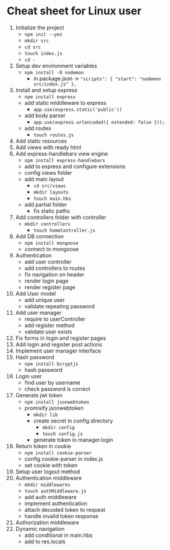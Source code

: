# Cheat sheet for Linux user 

1. Initialize the project
   * `npm init --yes`
   * `mkdir src`
   * `cd src`
   * `touch index.js`
   * `cd -`
2. Setup dev environment variables
   * `npm install -D nodemon `
     * in package.json ->   `"scripts": {
       "start": "nodemon src/index.js"
       },`
3. Install and setup express
   * `npm install express`
   * add static middleware to express
     * `app.use(express.static('public'))`
   * add body parser
     *  `app.use(express.urlencoded({ extended: false }));`
   * add routes 
     * `touch routes.js`
4. Add static resources
5. Add views with ready html
6. Add express-handlebars view engine
   * `npm install express-handlebars`
   * add to express and configure extensions
   * config views folder 
   * add main layout
     * `cd src/views`
     * `mkdir layouts`
     * `touch main.hbs`
   * add partial folder 
     * fix static paths
7. Add controllers folder with controller
   * `mkdir controllers`
     * `touch homeController.js`
8. Add DB connection
   * `npm install mongoose`
   * connect to mongoose
9. Authentication
   * add user controller
   * add controllers to routes
   * fix navigation on header
   * render login page
   * render register page
10. Add User model
    * add unique user 
    * validate repeating password
11. Add user manager
    * require to userController 
    * add register method
    * validate user exists
12. Fix forms in login and register pages
13. Add login and register post actions
14. Implement user manager interface
15. Hash password
    * `npm install bcryptjs`
    * hash password
16. Login user
    * find user by username
    * check password is correct
17. Generate jwt token
    * `npm install jsonwebtoken`
    * promisify jsonwebtoken 
      * `mkdir lib`
      * create secret in config directory
        * `mkdir config` 
        * `touch config.js`
      * generate token in manager.login
18. Return token in cookie
    * `npm install cookie-parser`
    * config cookie-parser in index.js
    * set cookie with token 
19. Setup user logout method
20. Authentication middleware
    * `mkdir middlewares`
    * `touch authMiddleware.js`
    * add auth middleware
    * implement authentication
    * attach decoded token to request
    * handle invalid token response
21. Authorization middleware
22. Dynamic navigation
    * add conditional in main.hbs
    * add to res.locals